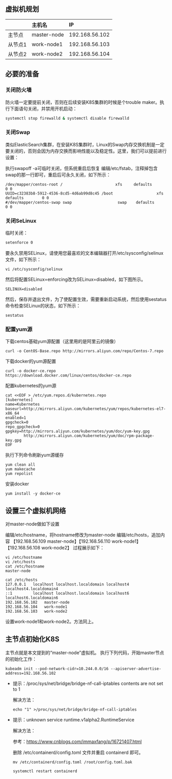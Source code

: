## 虚拟机规划

|         | 主机名      | IP             |
| :------ | :---------- | :------------- |
| 主节点  | master-node | 192.168.56.102 |
| 从节点1 | work-node1  | 192.168.56.103 |
| 从节点2 | work-node2  | 192.168.56.104 |

## 必要的准备

### 关闭防火墙

防火墙一定要提前关闭，否则在后续安装K8S集群的时候是个trouble maker。执行下面语句关闭，并禁用开机启动：

```bash
systemctl stop firewalld & systemctl disable firewalld
```

### 关闭Swap

类似ElasticSearch集群，在安装K8S集群时，Linux的Swap内存交换机制是一定要关闭的，否则会因为内存交换而影响性能以及稳定性。这里，我们可以提前进行设置：

执行swapoff -a可临时关闭，但系统重启后恢复
编辑/etc/fstab，注释掉包含swap的那一行即可，重启后可永久关闭，如下所示：

```
/dev/mapper/centos-root /                       xfs     defaults        0 0
UUID=c32383b8-5912-4536-8cd5-4d6ab99d8c45 /boot                   xfs     defaults        0 0
#/dev/mapper/centos-swap swap                    swap    defaults        0 0
```

### 关闭SeLinux

临时关闭：

```bash
setenforce 0
```

要永久禁用SELinux，请使用您最喜欢的文本编辑器打开/etc/sysconfig/selinux文件，如下所示：

```
vi /etc/sysconfig/selinux
```

然后将配置SELinux=enforcing改为SELinux=disabled，如下图所示。

```
SELINUX=disabled
```

然后，保存并退出文件，为了使配置生效，需要重新启动系统，然后使用sestatus命令检查SELinux的状态，如下所示：

```
sestatus
```

### 配置yum源

下载centos基础yum源配置（这里用的是阿里云的镜像）

```
curl -o CentOS-Base.repo http://mirrors.aliyun.com/repo/Centos-7.repo
```


下载docker的yum源配置

```
curl -o docker-ce.repo https://download.docker.com/linux/centos/docker-ce.repo
```


配置kubernetes的yum源

```
cat <<EOF > /etc/yum.repos.d/kubernetes.repo
[kubernetes]
name=Kubernetes
baseurl=http://mirrors.aliyun.com/kubernetes/yum/repos/kubernetes-el7-x86_64
enabled=1
gpgcheck=0
repo_gpgcheck=0
gpgkey=http://mirrors.aliyun.com/kubernetes/yum/doc/yum-key.gpg
        http://mirrors.aliyun.com/kubernetes/yum/doc/rpm-package-key.gpg
EOF
```


执行下列命令刷新yum源缓存

```
yum clean all
yum makecache
yum repolist
```

安装docker

```
yum install -y docker-ce
```

## 设置三个虚拟机网络

对master-node做如下设置

编辑/etc/hostname，将hostname修改为master-node
编辑/etc/hosts，追加内容 【192.168.56.109 master-node】【192.168.56.110 work-node1】【192.168.56.108 work-node2】
过程展示如下：

```
vi /etc/hostname 
vi /etc/hosts
cat /etc/hostname 
master-node

cat /etc/hosts
127.0.0.1   localhost localhost.localdomain localhost4 localhost4.localdomain4
::1         localhost localhost.localdomain localhost6 localhost6.localdomain6
192.168.56.102   master-node
192.168.56.104   work-node1
192.168.56.103   work-node2
```

 设置work-node1和work-node2。方法同上。

## 主节点初始化K8S

主节点就是本文提到的“master-node”虚拟机。 执行下列代码，开始master节点的初始化工作：

```
kubeadm init --pod-network-cidr=10.244.0.0/16 --apiserver-advertise-address=192.168.56.102
```

- 提示：/proc/sys/net/bridge/bridge-nf-call-iptables contents are not set to 1

  解决方法：

  ```
  echo "1" >/proc/sys/net/bridge/bridge-nf-call-iptables
  ```

- 提示：unknown service runtime.v1alpha2.RuntimeService

  解决方法：

  参考：https://www.cnblogs.com/immaxfang/p/16721407.html

  删除 /etc/containerd/config.toml 文件并重启 containerd 即可。

  ```
  mv /etc/containerd/config.toml /root/config.toml.bak
  
  systemctl restart containerd
  ```

  